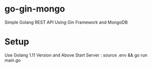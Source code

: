 # go-gin-mongo
Simple Golang REST API Using Gin Framework and MongoDB


# Setup
Use Golang 1.11 Version and Above
Start Server : source .env && go run main.go
